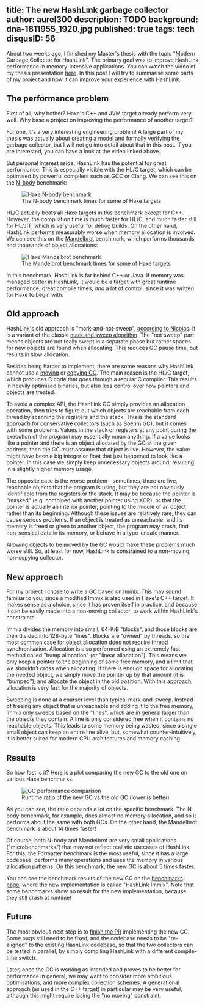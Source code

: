 title: The new HashLink garbage collector
author: aurel300
description: TODO
background: dna-1811955_1920.jpg
published: true
tags: tech
disqusID: 56
---

About two weeks ago, I finished my Master's thesis with the topic "Modern Garbage Collector for HashLink". The primary goal was to improve HashLink performance in memory-intensive applications. You can watch the video of my thesis presentation [here](https://youtu.be/t-d15jAy6rs). In this post I will try to summarise some parts of my project and how it can improve your experience with HashLink.

## The performance problem

First of all, why bother? Haxe's C++ and JVM target already perform very well. Why base a project on improving the performance of another target?

For one, it's a very interesting engineering problem! A large part of my thesis was actually about creating a model and formally verifying the garbage collector, but I will not go into detail about that in this post. If you are interested, you can have a look at the video linked above.

But personal interest aside, HashLink has the potential for great performance. This is especially visible with the HL/C target, which can be optimised by powerful compilers such as GCC or Clang. We can see this on the [N-body](https://benchs.haxe.org/nbody) benchmark:

<figure>
	<img src="behch-old-nbody.png" alt="Haxe N-body benchmark" />
	<figcaption>The N-body benchmark times for some of Haxe targets</figcaption>
</figure>

HL/C actually beats all Haxe targets in this benchmark except for C++. However, the compilation time is much faster for HL/C, and much faster still for HL/JIT, which is very useful for debug builds. On the other hand, HashLink performs measurably worse when memory allocation is involved. We can see this on the [Mandelbrot](https://benchs.haxe.org/mandelbrot) benchmark, which performs thousands and thousands of object allocations:

<figure>
	<img src="behch-old-mandelbrot.png" alt="Haxe Mandelbrot benchmark" />
	<figcaption>The Mandelbrot benchmark times for some of Haxe targets</figcaption>
</figure>

In this benchmark, HashLink is far behind C++ or Java. If memory was managed better in HashLink, it would be a target with great runtime performance, great compile times, *and* a lot of control, since it was written for Haxe to begin with.

## Old approach

HashLink's old approach is "mark-and-not-sweep", [according to Nicolas](https://github.com/HaxeFoundation/hashlink/wiki/Notes-on-Garbage-Collector). It is a variant of the classic [mark and sweep algorithm](https://en.wikipedia.org/wiki/Tracing_garbage_collection#Na%C3%AFve_mark-and-sweep). The "not sweep" part means objects are not really swept in a separate phase but rather spaces for new objects are found when allocating. This reduces GC pause time, but results in slow allocation.

Besides being harder to implement, there are some reasons why HashLink cannot use a [moving](https://en.wikipedia.org/wiki/Tracing_garbage_collection#Moving_vs._non-moving) or [copying GC](https://en.wikipedia.org/wiki/Tracing_garbage_collection#Copying_vs._mark-and-sweep_vs._mark-and-don't-sweep). The main reason is the HL/C target, which produces C code that goes through a regular C compiler. This results in heavily optimised binaries, but also less control over how pointers and objects are treated.

To avoid a complex API, the HashLink GC simply provides an allocation operation, then tries to figure out which objects are reachable from each thread by scanning the registers and the stack. This is the standard approach for conservative collectors (such as [Boehm GC](https://en.wikipedia.org/wiki/Boehm_garbage_collector)), but it comes with some problems. Values in the stack or registers at any point during the execution of the program may essentially mean anything. If a value looks like a pointer and there is an object allocated by the GC at the given address, then the GC must assume that object is live. However, the value might have been a big integer or float that just happened to look like a pointer. In this case we simply keep unnecessary objects around, resulting in a slightly higher memory usage.

The opposite case is the worse problem—sometimes, there are live, reachable objects that the program is using, but they are not obviously identifiable from the registers or the stack. It may be because the pointer is "masked" (e.g. combined with another pointer using XOR), or that the pointer is actually an interior pointer, pointing to the middle of an object rather than its beginning. Although these issues are relatively rare, they can cause serious problems. If an object is treated as unreachable, and its memory is freed or given to another object, the program may crash, find non-sensical data in its memory, or behave in a type-unsafe manner.

Allowing objects to be moved by the GC would make these problems much worse still. So, at least for now, HashLink is constrained to a non-moving, non-copying collector.

## New approach

For my project I chose to write a GC based on [Immix](http://www.cs.utexas.edu/users/speedway/DaCapo/papers/immix-pldi-2008.pdf). This may sound familiar to you, since a modified Immix is also used in Haxe's C++ target. It makes sense as a choice, since it has proven itself in practice, and because it can be easily made into a non-moving collector, to work within HashLink's constraints.

Immix divides the memory into small, 64-KiB "blocks", and those blocks are then divided into 128-byte "lines". Blocks are "owned" by threads, so the most common case for object allocation does not require thread synchronisation. Allocation is also performed using an extremely fast method called "bump allocation" (or "linear allocation"). This means we only keep a pointer to the beginning of some free memory, and a limit that we shouldn't cross when allocating. If there is enough space for allocating the needed object, we simply move the pointer up by that amount (it is "bumped"), and allocate the object in the old position. With this approach, allocation is very fast for the majority of objects.

Sweeping is done at a coarser level than typical mark-and-sweep. Instead of freeing any object that is unreachable and adding it to the free memory, Immix only sweeps based on the "lines", which are in general larger than the objects they contain. A line is only considered free when it contains no reachable objects. This leads to some memory being wasted, since a single small object can keep an entire line alive, but, somewhat counter-intuitively, it is better suited for modern CPU architectures and memory caching.

## Results

So how fast is it? Here is a plot comparing the new GC to the old one on various Haxe benchmarks:

<figure>
	<img src="perf-c.png" alt="GC performance comparison" />
	<figcaption>Runtime ratio of the new GC vs the old GC (lower is better)</figcaption>
</figure>

As you can see, the ratio depends a lot on the specific benchmark. The N-body benchmark, for example, does almost no memory allocation, and so it performs about the same with both GCs. On the other hand, the Mandelbrot benchmark is about 14 times faster!

Of course, both N-body and Mandelbrot are very small applications ("microbenchmarks") that may not reflect realistic usecases of HashLink. For this, the Formatter benchmark is the most useful, since it has a large codebase, performs many operations and uses the memory in various allocation patterns. On this benchmark, the new GC is about 5 times faster.

You can see the benchmark results of the new GC on the [benchmarks page](https://benchs.haxe.org), where the new implementation is called "HashLink Immix". Note that some benchmarks show no result for the new implementation, because they still crash at runtime!

## Future

The most obvious next step is to [finish the PR](https://github.com/HaxeFoundation/hashlink/pull/372) implementing the new GC. Some bugs still need to be fixed, and the codebase needs to be "re-aligned" to the existing HashLink codebase, so that the two collectors can be tested in parallel, by simply compiling HashLink with a different compile-time switch.

Later, once the GC is working as intended and proves to be better for performance in general, we may want to consider more ambitious optimisations, and more complex collection schemes. A generational approach (as used in the C++ target) in particular may be very useful, although this might require losing the "no moving" constraint.
